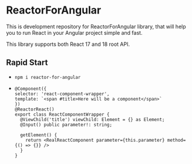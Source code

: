 # ReactorForAngular

This is development repository for ReactorForAngular library, that will help you to run React in your Angular project simple and fast.

This library supports both React 17 and 18 root API.

## Rapid Start

- `npm i reactor-for-angular`
- ```
  @Component({
  selector: 'react-component-wrapper',
  template: `<span #title>Here will be a component</span>`
  })
  @ReactorReact()
  export class ReactComponentWrapper {
    @ViewChild('title') viewChild: Element = {} as Element;
    @Input() public parameter!: string;
  
    getElement() {
      return <RealReactComponent parameter={this.parameter} method={() => {}} />
    }
  }
```


